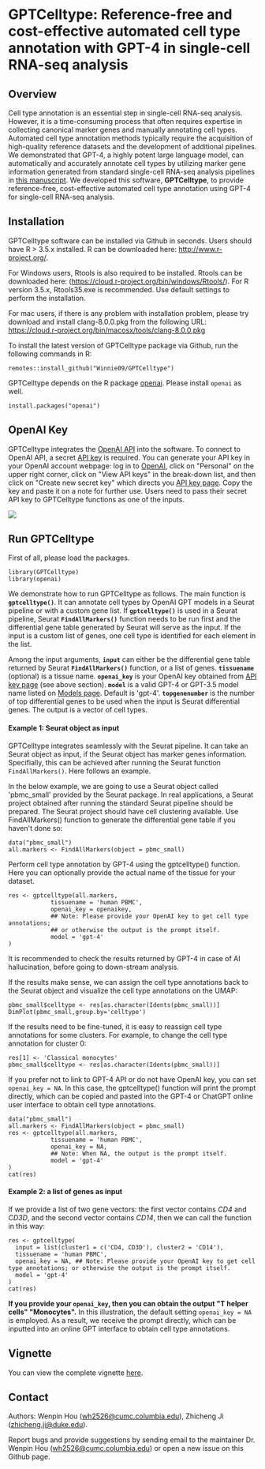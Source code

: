 GPTCelltype: Reference-free and cost-effective automated cell type annotation
  with GPT-4 in single-cell RNA-seq analysis
====

## Overview
Cell type annotation is an essential step in single-cell RNA-seq analysis. However, it is a time-consuming process that often requires expertise in collecting canonical marker genes and manually annotating cell types. Automated cell type annotation methods typically require the acquisition of high-quality reference datasets and the development of additional pipelines. We demonstrated that GPT-4, a highly potent large language model, can automatically and accurately annotate cell types by utilizing marker gene information generated from standard single-cell RNA-seq analysis pipelines in [this manuscript](https://www.biorxiv.org/content/10.1101/2023.04.16.537094v1). 
We developed this software, **GPTCelltype**, to provide reference-free, cost-effective automated cell type annotation using GPT-4 for single-cell RNA-seq analysis.


## Installation

GPTCelltype software can be installed via Github in seconds. Users should have R > 3.5.x installed. R can be downloaded here: http://www.r-project.org/.

For Windows users, Rtools is also required to be installed. Rtools can be downloaded here: (https://cloud.r-project.org/bin/windows/Rtools/). For R version 3.5.x, Rtools35.exe is recommended. Use default settings to perform the installation.

For mac users, if there is any problem with installation problem, please try download and install clang-8.0.0.pkg from the following URL: https://cloud.r-project.org/bin/macosx/tools/clang-8.0.0.pkg

To install the latest version of GPTCelltype package via Github, run the following commands in R:
```{r eval = FALSE}
remotes::install_github("Winnie09/GPTCelltype")
```

GPTCelltype depends on the R package [openai](https://cran.r-project.org/web/packages/openai/index.html). Please install `openai` as well. 

```{r eval = FALSE}
install.packages("openai")
```

## OpenAI Key

GPTCelltype integrates the [OpenAI API](https://platform.openai.com/account/api-keys) into the software. To connect to OpenAI API, a secret [API key](https://platform.openai.com/account/api-keys) is required. You can generate your API key in your OpenAI account webpage: log in to [OpenAI](https://openai.com/), click on "Personal" on the upper right corner, click on "View API keys" in the break-down list, and then click on "Create new secret key" which directs you [API key page](https://platform.openai.com/account/api-keys). Copy the key and paste it on a note for further use. Users need to pass their secret API key to GPTCelltype functions as one of the inputs. 


![](/Users/wenpinhou/Dropbox/gptcelltype/github/GPTCelltype/vignettes/openaikeypage.png)

## Run GPTCelltype

First of all, please load the packages.
```{r}
library(GPTCelltype)
library(openai)
```

We demonstrate how to run GPTCelltype as follows.  The main function is **`gptcelltype()`**. It can annotate cell types by OpenAI GPT models in a Seurat pipeline or with a custom gene list. If **`gptcelltype()`** is used in a Seurat pipeline, Seurat **`FindAllMarkers()`** function needs to be run first and the differential gene table generated by Seurat will serve as the input. If the input is a custom list of genes, one cell type is identified for each element in the list. 

Among the input arguments, **`input`** can either be the differential gene table returned by Seurat **`FindAllMarkers()`** function, or a list of genes.
**`tissuename`** (optional) is a tissue name.
**`openai_key`** is your OpenAI key obtained from [API key page](https://platform.openai.com/account/api-keys) (see above section).
**`model`** is a valid GPT-4 or GPT-3.5 model name listed on [Models page](https://platform.openai.com/docs/models). Default is 'gpt-4'.
**`topgenenumber`** is the number of top differential genes to be used when the input is Seurat differential genes. The output is a vector of cell types.


#### Example 1: Seurat object as input

GPTCelltype integrates seamlessly with the Seurat pipeline. It can take an Seurat object as input, if the Seurat object has marker genes information. Specifially, this can be achieved after running the Seurat function `FindAllMarkers()`. Here follows an example.


In the below example, we are going to use a Seurat object called 'pbmc_small' provided by the Seurat package. In real applications, a Seurat project obtained after running the standard Seurat pipeline should be prepared. The Seurat project should have cell clustering available. Use FindAllMarkers() function to generate the differential gene table if you haven't done so:

```{r eval = FALSE}
data("pbmc_small")
all.markers <- FindAllMarkers(object = pbmc_small)
```

Perform cell type annotation by GPT-4 using the gptcelltype() function. Here you can optionally provide the actual name of the tissue for your dataset.
```{r eval = FALSE}
res <- gptcelltype(all.markers, 
            tissuename = 'human PBMC', 
            openai_key = openaikey, 
            ## Note: Please provide your OpenAI key to get cell type annotations;
            ## or otherwise the output is the prompt itself.
            model = 'gpt-4'
)
```

It is recommended to check the results returned by GPT-4 in case of AI hallucination, before going to down-stream analysis.

If the results make sense, we can assign the cell type annotations back to the Seurat object and visualize the cell type annotations on the UMAP:

```{r eval = FALSE}
pbmc_small$celltype <- res[as.character(Idents(pbmc_small))]
DimPlot(pbmc_small,group.by='celltype')
```

If the results need to be fine-tuned, it is easy to reassign cell type annotations for some clusters. For example, to change the cell type annotation for cluster 0:

```{r eval = FALSE}
res[1] <- 'Classical monocytes'
pbmc_small$celltype <- res[as.character(Idents(pbmc_small))]
```

If you prefer not to link to GPT-4 API or do not have OpenAI key, you can set `openai_key = NA`. In this case, the gptcelltype() function will print the prompt directly, which can be copied and pasted into the GPT-4 or ChatGPT online user interface to obtain cell type annotations.

```{r eval = FALSE}
data("pbmc_small")
all.markers <- FindAllMarkers(object = pbmc_small)
res <- gptcelltype(all.markers, 
            tissuename = 'human PBMC', 
            openai_key = NA, 
            ## Note: When NA, the output is the prompt itself.
            model = 'gpt-4'
)
cat(res)
```


####  Example 2: a list of genes as input

If we provide a list of two gene vectors: the first vector contains *CD4* and *CD3D*, and the second vector contains *CD14*, then we can call the function in this way:
```{r}
res <- gptcelltype(
  input = list(cluster1 = c('CD4, CD3D'), cluster2 = 'CD14'),
  tissuename = 'human PBMC',
  openai_key = NA, ## Note: Please provide your OpenAI key to get cell type annotations; or otherwise the output is the prompt itself.
  model = 'gpt-4'
)
cat(res)
```

**If you provide your `openai_key`, then you can obtain the output "T helper cells" "Monocytes".**
In this illustration, the default setting `openai_key = NA` is employed. As a result, we receive the prompt directly, which can be inputted into an online GPT interface to obtain cell type annotations.

## Vignette

You can view the complete vignette [here](https://winnie09.github.io/Wenpin_Hou/pages/gptcelltype.html).


## Contact

Authors: Wenpin Hou (wh2526@cumc.columbia.edu), Zhicheng Ji (zhicheng.ji@duke.edu).

Report bugs and provide suggestions by sending email to the maintainer Dr. Wenpin Hou (wh2526@cumc.columbia.edu) or open a new issue on this Github page. 
